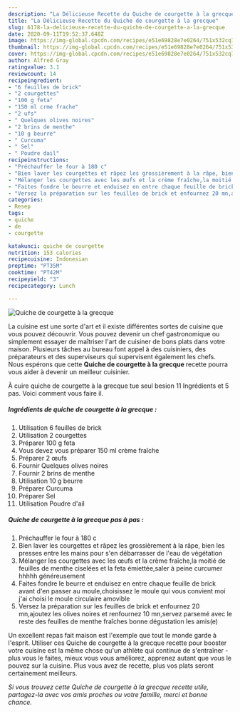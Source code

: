 ```yaml
---
description: "La Délicieuse Recette du Quiche de courgette à la grecque"
title: "La Délicieuse Recette du Quiche de courgette à la grecque"
slug: 6178-la-delicieuse-recette-du-quiche-de-courgette-a-la-grecque
date: 2020-09-11T19:52:37.648Z
image: https://img-global.cpcdn.com/recipes/e51e69828e7e0264/751x532cq70/quiche-de-courgette-a-la-grecque-photo-principale-de-la-recette.jpg
thumbnail: https://img-global.cpcdn.com/recipes/e51e69828e7e0264/751x532cq70/quiche-de-courgette-a-la-grecque-photo-principale-de-la-recette.jpg
cover: https://img-global.cpcdn.com/recipes/e51e69828e7e0264/751x532cq70/quiche-de-courgette-a-la-grecque-photo-principale-de-la-recette.jpg
author: Alfred Gray
ratingvalue: 3.1
reviewcount: 14
recipeingredient:
- "6 feuilles de brick"
- "2 courgettes"
- "100 g feta"
- "150 ml crme frache"
- "2 ufs"
- " Quelques olives noires"
- "2 brins de menthe"
- "10 g beurre"
- " Curcuma"
- " Sel"
- " Poudre dail"
recipeinstructions:
- "Préchauffer le four à 180 c"
- "Bien laver les courgettes et râpez les grossièrement à la râpe, bien les presses entre les mains pour s&#39;en débarrasser de l&#39;eau de végétation"
- "Mélanger les courgettes avec les œufs et la crème fraîche,la moitié de feuilles de menthe ciselées et la feta émiettée,saler à peine curcumer hhhhh généreusement"
- "Faites fondre le beurre et enduisez en entre chaque feuille de brick avant d&#39;en passer au moule,choisissez le moule qui vous convient moi j&#39;ai choisi le moule circulaire amovible"
- "Versez la préparation sur les feuilles de brick et enfournez 20 mn,ajoutez les olives noires et renfournez 10 mn,servez parsemé avec le reste des feuilles de menthe fraîches bonne dégustation les amis(e)"
categories:
- Resep
tags:
- quiche
- de
- courgette

katakunci: quiche de courgette 
nutrition: 153 calories
recipecuisine: Indonesian
preptime: "PT35M"
cooktime: "PT42M"
recipeyield: "3"
recipecategory: Lunch

---
```



![Quiche de courgette à la grecque](https://img-global.cpcdn.com/recipes/e51e69828e7e0264/751x532cq70/quiche-de-courgette-a-la-grecque-photo-principale-de-la-recette.jpg)

La cuisine est une sorte d'art et il existe différentes sortes de cuisine que vous pouvez découvrir. Vous pouvez devenir un chef gastronomique ou simplement essayer de maîtriser l'art de cuisiner de bons plats dans votre maison. Plusieurs tâches au bureau font appel à des cuisiniers, des préparateurs et des superviseurs qui supervisent également les chefs. Nous espérons que cette <strong> Quiche de courgette à la grecque </strong> recette pourra vous aider à devenir un meilleur cuisinier.

<!--inarticleads1-->

À cuire quiche de courgette à la grecque tue seul besion 11 Ingrédients et 5 pas. Voici comment vous faire il.

##### Ingrédients de quiche de courgette à la grecque :

1. Utilisation 6 feuilles de brick
1. Utilisation 2 courgettes
1. Préparer 100 g feta
1. Vous devez vous préparer 150 ml crème fraîche
1. Préparer 2 œufs
1. Fournir  Quelques olives noires
1. Fournir 2 brins de menthe
1. Utilisation 10 g beurre
1. Préparer  Curcuma
1. Préparer  Sel
1. Utilisation  Poudre d&#39;ail




<!--inarticleads2-->

##### Quiche de courgette à la grecque pas à pas :

1. Préchauffer le four à 180 c
1. Bien laver les courgettes et râpez les grossièrement à la râpe, bien les presses entre les mains pour s&#39;en débarrasser de l&#39;eau de végétation
1. Mélanger les courgettes avec les œufs et la crème fraîche,la moitié de feuilles de menthe ciselées et la feta émiettée,saler à peine curcumer hhhhh généreusement
1. Faites fondre le beurre et enduisez en entre chaque feuille de brick avant d&#39;en passer au moule,choisissez le moule qui vous convient moi j&#39;ai choisi le moule circulaire amovible
1. Versez la préparation sur les feuilles de brick et enfournez 20 mn,ajoutez les olives noires et renfournez 10 mn,servez parsemé avec le reste des feuilles de menthe fraîches bonne dégustation les amis(e)




<!--inarticleads1-->

<p>
Un excellent repas fait maison est l'exemple que tout le monde garde à l'esprit. Utiliser ces Quiche de courgette à la grecque recette pour booster votre cuisine est la même chose qu'un athlète qui continue de s'entraîner - plus vous le faites, mieux vous vous améliorez, apprenez autant que vous le pouvez sur la cuisine. Plus vous avez de recette, plus vos plats seront certainement meilleurs.
</p>

<p>
<i>Si vous trouvez cette Quiche de courgette à la grecque recette utile, partagez-la avec vos amis proches ou votre famille, merci et bonne chance.</i>
</p>
